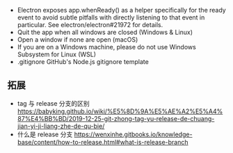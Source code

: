 - Electron exposes app.whenReady() as a helper specifically for the ready event to avoid subtle pitfalls with directly listening to that event in particular. See electron/electron#21972 for details.
- Quit the app when all windows are closed (Windows & Linux)
- Open a window if none are open (macOS)
- If you are on a Windows machine, please do not use Windows Subsystem for Linux (WSL)
- .gitignore GitHub's Node.js gitignore template

## 拓展

- tag 与 release 分支的区别
  https://babyking.github.io/wiki/%E5%8D%9A%E5%AE%A2%E5%A4%87%E4%BB%BD/2019-12-25-git-zhong-tag-yu-release-de-chuang-jian-yi-ji-liang-zhe-de-qu-bie/
- 什么是 release 分支
  https://wenxinhe.gitbooks.io/knowledge-base/content/how-to-release.html#what-is-release-branch
